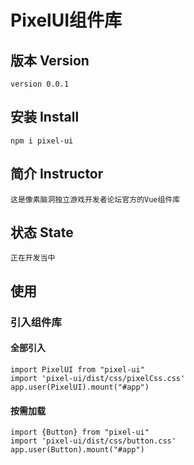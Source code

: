 # PixelUI组件库
## 版本 Version
    version 0.0.1
## 安装 Install
    npm i pixel-ui
## 简介 Instructor
    这是像素脑洞独立游戏开发者论坛官方的Vue组件库
## 状态 State
    正在开发当中
## 使用
### 引入组件库

#### 全部引入

    import PixelUI from "pixel-ui"
    import 'pixel-ui/dist/css/pixelCss.css'
    app.user(PixelUI).mount("#app")

#### 按需加载

```
import {Button} from "pixel-ui"
import 'pixel-ui/dist/css/button.css'
app.user(Button).mount("#app")
```


